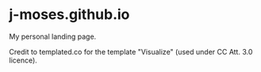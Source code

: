 # j-moses.github.io

My personal landing page.

Credit to templated.co for the template "Visualize" (used under CC Att. 3.0 licence).

